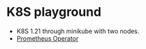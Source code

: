 # K8S playground

- K8S 1.21 through minikube with two nodes.
- [Prometheus Operator](https://github.com/prometheus-operator/prometheus-operator/archive/refs/tags/v0.52.0.tar.gz)
